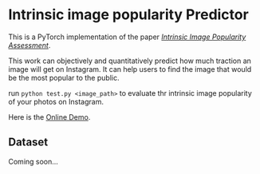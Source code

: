 # Intrinsic image popularity Predictor

This is a PyTorch implementation of the paper [*Intrinsic Image Popularity Assessment*](https://arxiv.org/abs/1907.01985).

This work can objectively and quantitatively predict how much traction an image will get on Instagram. 
It can help users to find the image that would be the most popular to the public.

run ```python test.py <image_path>``` to evaluate thr intrinsic image popularity of your photos on Instagram. 

Here is the [Online Demo](http://popularity.keyan.work/).

## Dataset
Coming soon...
